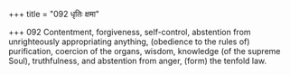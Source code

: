 +++
title = "092 धृतिः क्षमा"

+++
092	Contentment, forgiveness, self-control, abstention from unrighteously appropriating anything, (obedience to the rules of) purification, coercion of the organs, wisdom, knowledge (of the supreme Soul), truthfulness, and abstention from anger, (form) the tenfold law.
